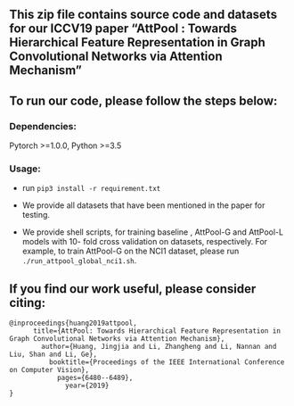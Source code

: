 ## This zip file contains source code and datasets for our ICCV19 paper “AttPool : Towards Hierarchical Feature Representation in Graph Convolutional Networks via Attention Mechanism”

## To run our code, please follow the steps below:

### Dependencies:

Pytorch >=1.0.0, Python >=3.5

### Usage:

* run `pip3 install -r requirement.txt`

* We provide all datasets that have been mentioned in the paper for testing. 

* We provide shell scripts, for training baseline , AttPool-G and AttPool-L models with 10- fold cross validation on datasets, respectively. For example, to train AttPool-G on the NCI1 dataset, please  run `./run_attpool_global_nci1.sh`.

## If you find our work useful, please consider citing:
 
```
@inproceedings{huang2019attpool,
	  title={AttPool: Towards Hierarchical Feature Representation in Graph Convolutional Networks via Attention Mechanism},
	    author={Huang, Jingjia and Li, Zhangheng and Li, Nannan and Liu, Shan and Li, Ge},
		  booktitle={Proceedings of the IEEE International Conference on Computer Vision},
		    pages={6480--6489},
			  year={2019}
}
```
